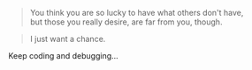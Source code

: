 > You think you are so lucky to have what others don't have,  
> but those you really desire, are far from you, though.

> I just want a chance.

Keep coding and debugging...
